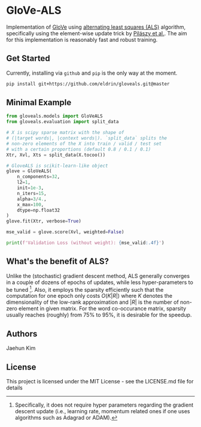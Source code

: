 GloVe-ALS
=========

Implementation of [GloVe](https://github.com/stanfordnlp/GloVe) using [alternating least squares (ALS)](https://ieeexplore.ieee.org/abstract/document/4781121?casa_token=3EiDn2ITeiAAAAAA:JlpN1YDtJjwGNFcztjWdIBbcJCNlnPcPoH7OcStUJFbe8T-NXU_mqPTPvom-vfFD5pPn8s5m) algorithm, specifically using the element-wise update trick by [Pilászy et al.](https://dl.acm.org/doi/10.1145/1864708.1864726). The aim for this implementation is reasonably fast and robust training.


## Get Started

Currently, installing via `github` and `pip` is the only way at the moment.

```bash
pip install git+https://github.com/eldrin/gloveals.git@master
```

## Minimal Example

```python
from gloveals.models import GloVeALS
from gloveals.evaluation import split_data

# X is scipy sparse matrix with the shape of
# (|target words|, |context words|). `split_data` splits the
# non-zero elements of the X into train / valid / test set
# with a certain proportions (default 0.8 / 0.1 / 0.1)
Xtr, Xvl, Xts = split_data(X.tocoo())

# GloveALS is scikit-learn-like object
glove = GloVeALS(
    n_components=32,
    l2=1,
    init=1e-3,
    n_iters=15,
    alpha=3/4.,
    x_max=100,
    dtype=np.float32
)
glove.fit(Xtr, verbose=True)

mse_valid = glove.score(Xvl, weighted=False)

print(f'Validation Loss (without weight): {mse_valid:.4f}')
```


## What's the benefit of ALS?

Unlike the (stochastic) gradient descent method, ALS generally converges in a couple of dozens of epochs of updates, while less hyper-parameters to be tuned [^1]. Also, it employs the sparsity efficiently such that the computation for one epoch only costs $O(K|R|)$ where $K$ denotes the dimensionality of the low-rank approximation and $|R|$ is the number of non-zero element in given matrix. For the word co-occurance matrix, sparsity usually reaches (roughly) from 75% to 95%, it is desirable for the speedup.

[^1]: Specifically, it does not require hyper parameters regarding the gradient descent update (i.e., learning rate, momentum related ones if one uses algorithms such as Adagrad or ADAM).


## Authors

Jaehun Kim


## License

This project is licensed under the MIT License - see the LICENSE.md file for details

<!-- ## Acknowledgement -->